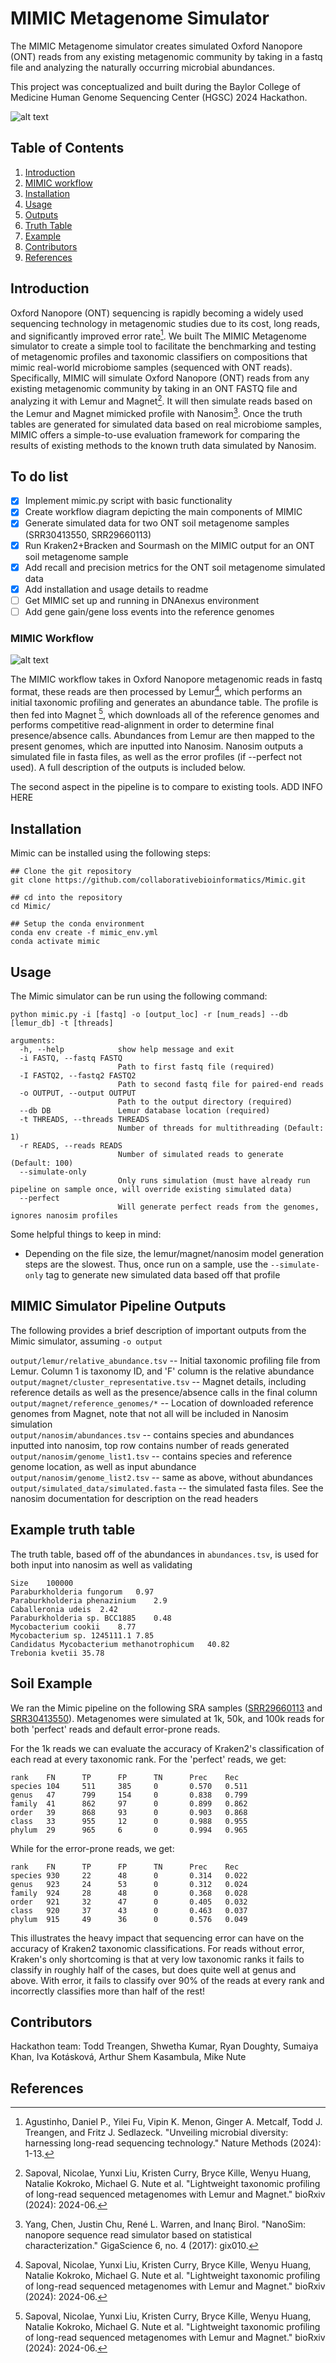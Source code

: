 # MIMIC Metagenome Simulator

The MIMIC Metagenome simulator creates simulated Oxford Nanopore (ONT) reads from any existing metagenomic community
by taking in a fastq file and analyzing the naturally occurring microbial abundances. 

This project was conceptualized and built during the
Baylor College of Medicine Human Genome Sequencing Center (HGSC) 2024 Hackathon. 


![alt text](docs/img/logo_small.png)

## Table of Contents 
1. [Introduction](#introduction)
2. [MIMIC workflow](#mimic-workflow) 
3. [Installation](#installation) 
4. [Usage](#usage)
5. [Outputs](#MIMIC-Simulator-Pipeline-Outputs)
6. [Truth Table](#Example-truth-table)
7. [Example](#Soil-example)
8. [Contributors](#contributors) 
9. [References](#references) 


## Introduction

Oxford Nanopore (ONT) sequencing is rapidly becoming a widely used sequencing technology in metagenomic studies due to its cost, long reads, and significantly improved error rate[^1]. We built The MIMIC Metagenome simulator to create a simple tool to facilitate the benchmarking and testing of metagenomic profiles and taxonomic classifiers on compositions that mimic real-world microbiome samples (sequenced with ONT reads). Specifically,  MIMIC will simulate Oxford Nanopore (ONT) reads from any existing metagenomic community by taking in an ONT FASTQ file and analyzing it with Lemur and Magnet[^2]. It will then simulate reads based on the Lemur and Magnet mimicked profile with Nanosim[^3]. Once the truth tables are generated for simulated data based on real microbiome samples, MIMIC offers a simple-to-use evaluation framework for comparing the results of existing methods to the known truth data simulated by Nanosim.

## To do list

- [x] Implement mimic.py script with basic functionality
- [x] Create workflow diagram depicting the main components of MIMIC
- [x] Generate simulated data for two ONT soil metagenome samples (SRR30413550, SRR29660113)
- [x] Run Kraken2+Bracken and Sourmash on the MIMIC output for an ONT soil metagenome sample
- [x] Add recall and precision metrics for the ONT soil metagenome simulated data
- [x] Add installation and usage details to readme
- [ ] Get MIMIC set up and running in DNAnexus environment
- [ ] Add gene gain/gene loss events into the reference genomes

### MIMIC Workflow
![alt text](docs/img/flowchart_v8.png)

The MIMIC workflow takes in Oxford Nanopore metagenomic reads in fastq format, these reads are then processed by Lemur[^2], which performs an initial taxonomic profiling and generates an abundance table. The profile is then fed into Magnet [^2], which downloads all of the reference genomes and performs competitive read-alignment in order to determine final presence/absence calls. Abundances from Lemur are then mapped to the present genomes, which are inputted into Nanosim. Nanosim outputs a simulated file in fasta files, as well as the error profiles (if --perfect not used). A full description of the outputs is included below. 

The second aspect in the pipeline is to compare to existing tools. ADD INFO HERE



## Installation
Mimic can be installed using the following steps: 
`````
## Clone the git repository
git clone https://github.com/collaborativebioinformatics/Mimic.git

## cd into the repository
cd Mimic/

## Setup the conda environment
conda env create -f mimic_env.yml
conda activate mimic
`````

## Usage
The Mimic simulator can be run using the following command:
`````
python mimic.py -i [fastq] -o [output_loc] -r [num_reads] --db [lemur_db] -t [threads]

arguments:
  -h, --help            show help message and exit
  -i FASTQ, --fastq FASTQ
                        Path to first fastq file (required)
  -I FASTQ2, --fastq2 FASTQ2
                        Path to second fastq file for paired-end reads
  -o OUTPUT, --output OUTPUT
                        Path to the output directory (required)
  --db DB               Lemur database location (required)
  -t THREADS, --threads THREADS
                        Number of threads for multithreading (Default: 1)
  -r READS, --reads READS
                        Number of simulated reads to generate (Default: 100)
  --simulate-only
                        Only runs simulation (must have already run pipeline on sample once, will override existing simulated data)
  --perfect
                        Will generate perfect reads from the genomes, ignores nanosim profiles

`````

Some helpful things to keep in mind:
- Depending on the file size, the lemur/magnet/nanosim model generation steps are the slowest. Thus, once run on a sample, use the `--simulate-only` tag to generate new simulated data based off that profile


## MIMIC Simulator Pipeline Outputs
The following provides a brief description of important outputs from the Mimic simulator, assuming `-o output`

`output/lemur/relative_abundance.tsv` -- Initial taxonomic profiling file from Lemur. Column 1 is taxonomy ID, and 'F' column is the relative abundance   
`output/magnet/cluster_representative.tsv` -- Magnet details, including reference details as well as the presence/absence calls in the final column   
`output/magnet/reference_genomes/*` -- Location of downloaded reference genomes from Magnet, note that not all will be included in Nanosim simulation   
`output/nanosim/abundances.tsv` -- contains species and abundances inputted into nanosim, top row contains number of reads generated     
`output/nanosim/genome_list1.tsv` -- contains species and reference genome location, as well as input abundance    
`output/nanosim/genome_list2.tsv` -- same as above, without abundances   
`output/simulated_data/simulated.fasta` -- the simulated fasta files. See the nanosim documentation for description on the read headers  

## Example truth table
The truth table, based off of the abundances in `abundances.tsv`, is used for both input into nanosim as well as validating
`````
Size	100000
Paraburkholderia fungorum	0.97
Paraburkholderia phenazinium	2.9
Caballeronia udeis	2.42
Paraburkholderia sp. BCC1885	0.48
Mycobacterium cookii	8.77
Mycobacterium sp. 1245111.1	7.85
Candidatus Mycobacterium methanotrophicum	40.82
Trebonia kvetii	35.78
`````

## Soil Example
We ran the Mimic pipeline on the following SRA samples ([SRR29660113](https://trace.ncbi.nlm.nih.gov/Traces/?view=run_browser&acc=SRR29660113&display=metadata) and [SRR30413550](https://trace.ncbi.nlm.nih.gov/Traces/?view=run_browser&acc=SRR30413550&display=metadata)). Metagenomes were simulated at 1k, 50k, and 100k reads for both 'perfect' reads and default error-prone reads. 

For the 1k reads we can evaluate the accuracy of Kraken2's classification of each read at every taxonomic rank. For the 'perfect' reads, we get:

```
rank    FN      TP      FP      TN      Prec    Rec
species 104     511     385     0       0.570   0.511
genus   47      799     154     0       0.838   0.799
family  41      862     97      0       0.899   0.862
order   39      868     93      0       0.903   0.868
class   33      955     12      0       0.988   0.955
phylum  29      965     6       0       0.994   0.965
```

While for the error-prone reads, we get:
```
rank    FN      TP      FP      TN      Prec    Rec
species 930     22      48      0       0.314   0.022
genus   923     24      53      0       0.312   0.024
family  924     28      48      0       0.368   0.028
order   921     32      47      0       0.405   0.032
class   920     37      43      0       0.463   0.037
phylum  915     49      36      0       0.576   0.049
```

This illustrates the heavy impact that sequencing error can have on the accuracy of Kraken2 taxonomic classifications. For reads without error, Kraken's only shortcoming is that at very low taxonomic ranks it fails to classify in roughly half of the cases, but does quite well at genus and above. With error, it fails to classify over 90% of the reads at every rank and incorrectly classifies more than half of the rest!

## Contributors

Hackathon team: Todd Treangen, Shwetha Kumar, Ryan Doughty, Sumaiya	Khan, Iva	Kotásková, Arthur	Shem Kasambula, Mike Nute

## References 

[^1]: Agustinho, Daniel P., Yilei Fu, Vipin K. Menon, Ginger A. Metcalf, Todd J. Treangen, and Fritz J. Sedlazeck. "Unveiling microbial diversity: harnessing long-read sequencing technology." Nature Methods (2024): 1-13.

[^2]: Sapoval, Nicolae, Yunxi Liu, Kristen Curry, Bryce Kille, Wenyu Huang, Natalie Kokroko, Michael G. Nute et al. "Lightweight taxonomic profiling of long-read sequenced metagenomes with Lemur and Magnet." bioRxiv (2024): 2024-06.

[^3]: Yang, Chen, Justin Chu, René L. Warren, and Inanç Birol. "NanoSim: nanopore sequence read simulator based on statistical characterization." GigaScience 6, no. 4 (2017): gix010.
